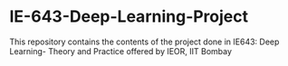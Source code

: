 # IE-643-Deep-Learning-Project
This repository contains the contents of the project done in IE643: Deep Learning- Theory and Practice offered by IEOR, IIT Bombay
